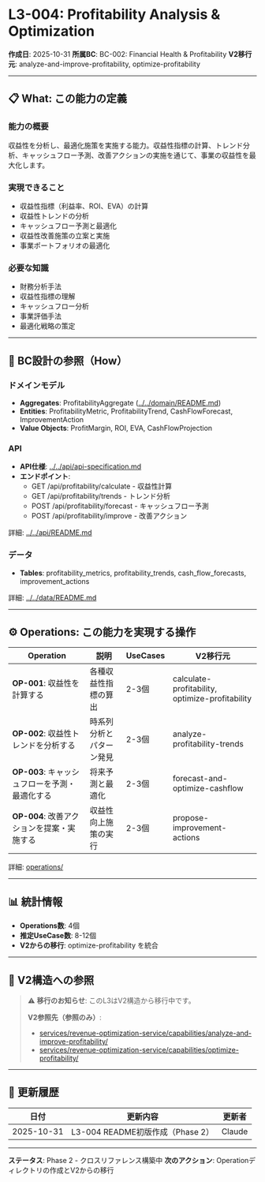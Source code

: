 # L3-004: Profitability Analysis & Optimization

**作成日**: 2025-10-31
**所属BC**: BC-002: Financial Health & Profitability
**V2移行元**: analyze-and-improve-profitability, optimize-profitability

---

## 📋 What: この能力の定義

### 能力の概要
収益性を分析し、最適化施策を実施する能力。収益性指標の計算、トレンド分析、キャッシュフロー予測、改善アクションの実施を通じて、事業の収益性を最大化します。

### 実現できること
- 収益性指標（利益率、ROI、EVA）の計算
- 収益性トレンドの分析
- キャッシュフロー予測と最適化
- 収益性改善施策の立案と実施
- 事業ポートフォリオの最適化

### 必要な知識
- 財務分析手法
- 収益性指標の理解
- キャッシュフロー分析
- 事業評価手法
- 最適化戦略の策定

---

## 🔗 BC設計の参照（How）

### ドメインモデル
- **Aggregates**: ProfitabilityAggregate ([../../domain/README.md](../../domain/README.md#profitability-aggregate))
- **Entities**: ProfitabilityMetric, ProfitabilityTrend, CashFlowForecast, ImprovementAction
- **Value Objects**: ProfitMargin, ROI, EVA, CashFlowProjection

### API
- **API仕様**: [../../api/api-specification.md](../../api/api-specification.md)
- **エンドポイント**:
  - GET /api/profitability/calculate - 収益性計算
  - GET /api/profitability/trends - トレンド分析
  - POST /api/profitability/forecast - キャッシュフロー予測
  - POST /api/profitability/improve - 改善アクション

詳細: [../../api/README.md](../../api/README.md)

### データ
- **Tables**: profitability_metrics, profitability_trends, cash_flow_forecasts, improvement_actions

詳細: [../../data/README.md](../../data/README.md)

---

## ⚙️ Operations: この能力を実現する操作

| Operation | 説明 | UseCases | V2移行元 |
|-----------|------|----------|---------|
| **OP-001**: 収益性を計算する | 各種収益性指標の算出 | 2-3個 | calculate-profitability, optimize-profitability |
| **OP-002**: 収益性トレンドを分析する | 時系列分析とパターン発見 | 2-3個 | analyze-profitability-trends |
| **OP-003**: キャッシュフローを予測・最適化する | 将来予測と最適化 | 2-3個 | forecast-and-optimize-cashflow |
| **OP-004**: 改善アクションを提案・実施する | 収益性向上施策の実行 | 2-3個 | propose-improvement-actions |

詳細: [operations/](operations/)

---

## 📊 統計情報

- **Operations数**: 4個
- **推定UseCase数**: 8-12個
- **V2からの移行**: optimize-profitability を統合

---

## 🔗 V2構造への参照

> ⚠️ **移行のお知らせ**: このL3はV2構造から移行中です。
>
> **V2参照先（参照のみ）**:
> - [services/revenue-optimization-service/capabilities/analyze-and-improve-profitability/](../../../../services/revenue-optimization-service/capabilities/analyze-and-improve-profitability/)
> - [services/revenue-optimization-service/capabilities/optimize-profitability/](../../../../services/revenue-optimization-service/capabilities/optimize-profitability/)

---

## 📝 更新履歴

| 日付 | 更新内容 | 更新者 |
|------|---------|--------|
| 2025-10-31 | L3-004 README初版作成（Phase 2） | Claude |

---

**ステータス**: Phase 2 - クロスリファレンス構築中
**次のアクション**: Operationディレクトリの作成とV2からの移行
